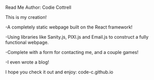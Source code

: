 Read Me
Author: Codie Cottrell

This is my creation!

-A completely static webpage built on the React framework!

-Using libraries like Sanity.js, PIXI.js and Email.js to construct a fully functional webpage.

-Complete with a form for contacting me, and a couple games! 

-I even wrote a blog!

I hope you check it out and enjoy: code-c.github.io
